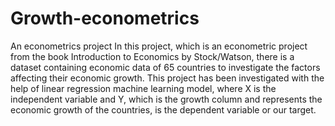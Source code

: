 # Growth-econometrics
An econometrics project 
In this project, which is an econometric project from the book Introduction to Economics by Stock/Watson, there is a dataset containing economic data of 65 countries to investigate the factors affecting their economic growth. This project has been investigated with the help of linear regression machine learning model, where X is the independent variable and Y, which is the growth column and represents the economic growth of the countries, is the dependent variable or our target.
